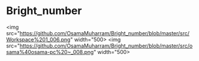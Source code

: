 # Bright_number

<img src="https://github.com/OsamaMuharram/Bright_number/blob/master/src/Workspace%201_006.png" width="500>
<img src="https://github.com/OsamaMuharram/Bright_number/blob/master/src/osama%40osama-pc%20~_008.png" width="500>
